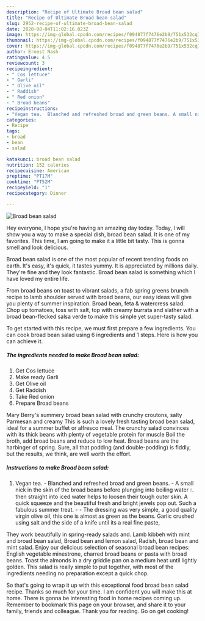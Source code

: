 ```yaml
---
description: "Recipe of Ultimate Broad bean salad"
title: "Recipe of Ultimate Broad bean salad"
slug: 2952-recipe-of-ultimate-broad-bean-salad
date: 2020-08-04T11:02:16.023Z
image: https://img-global.cpcdn.com/recipes/f094877f7476e2b9/751x532cq70/broad-bean-salad-recipe-main-photo.jpg
thumbnail: https://img-global.cpcdn.com/recipes/f094877f7476e2b9/751x532cq70/broad-bean-salad-recipe-main-photo.jpg
cover: https://img-global.cpcdn.com/recipes/f094877f7476e2b9/751x532cq70/broad-bean-salad-recipe-main-photo.jpg
author: Ernest Nash
ratingvalue: 4.5
reviewcount: 3
recipeingredient:
- " Cos lettuce"
- " Garli"
- " Olive oil"
- " Raddish"
- " Red onion"
- " Broad beans"
recipeinstructions:
- "Vegan tea.  Blanched and refreshed broad and green beans. A small nick in the skin of the broad beans before plunging into boiling water 💧. then straight into iced water helps to loosen their tough outer skin. A quick squeeze and the beautiful fresh and bright jewels pop out. Such a fabulous summer treat.  The dressing was very simple, a good quality virgin olive oil, this one is almost as green as the beans. Garlic crushed using salt and the side of a knife until its a real fine paste,"
categories:
- Recipe
tags:
- broad
- bean
- salad

katakunci: broad bean salad 
nutrition: 152 calories
recipecuisine: American
preptime: "PT17M"
cooktime: "PT52M"
recipeyield: "1"
recipecategory: Dinner

---
```



![Broad bean salad](https://img-global.cpcdn.com/recipes/f094877f7476e2b9/751x532cq70/broad-bean-salad-recipe-main-photo.jpg)

Hey everyone, I hope you're having an amazing day today. Today, I will show you a way to make a special dish, broad bean salad. It is one of my favorites. This time, I am going to make it a little bit tasty. This is gonna smell and look delicious.

Broad bean salad is one of the most popular of recent trending foods on earth. It's easy, it's quick, it tastes yummy. It is appreciated by millions daily. They're fine and they look fantastic. Broad bean salad is something which I have loved my entire life.

From broad beans on toast to vibrant salads, a fab spring greens brunch recipe to lamb shoulder served with broad beans, our easy ideas will give you plenty of summer inspiration. Broad bean, feta &amp; watercress salad. Chop up tomatoes, toss with salt, top with creamy burrata and slather with a broad bean-flecked salsa verde to make this simple yet super-tasty salad.


To get started with this recipe, we must first prepare a few ingredients. You can cook broad bean salad using 6 ingredients and 1 steps. Here is how you can achieve it.

<!--inarticleads1-->

##### The ingredients needed to make Broad bean salad:

1. Get  Cos lettuce
1. Make ready  Garli
1. Get  Olive oil
1. Get  Raddish
1. Take  Red onion
1. Prepare  Broad beans


Mary Berry&#39;s summery broad bean salad with crunchy croutons, salty Parmesan and creamy This is such a lovely fresh tasting broad bean salad, ideal for a summer buffet or alfresco meal. The crunchy salad convinces with its thick beans with plenty of vegetable protein for muscle Boil the broth, add broad beans and reduce to low heat. Broad beans are the harbinger of spring. Sure, all that podding (and double-podding) is fiddly, but the results, we think, are well worth the effort. 

<!--inarticleads2-->

##### Instructions to make Broad bean salad:

1. Vegan tea. -  Blanched and refreshed broad and green beans. - A small nick in the skin of the broad beans before plunging into boiling water 💧. then straight into iced water helps to loosen their tough outer skin. A quick squeeze and the beautiful fresh and bright jewels pop out. Such a fabulous summer treat. -  - The dressing was very simple, a good quality virgin olive oil, this one is almost as green as the beans. Garlic crushed using salt and the side of a knife until its a real fine paste,


They work beautifully in spring-ready salads and. Lamb kibbeh with mint and broad bean salad, Broad bean and lemon salad, Radish, broad bean and mint salad. Enjoy our delicious selection of seasonal broad bean recipes: English vegetable minestrone, charred broad beans or pasta with broad beans. Toast the almonds in a dry griddle pan on a medium heat until lightly golden. This salad is really simple to put together, with most of the ingredients needing no preparation except a quick chop. 

So that's going to wrap it up with this exceptional food broad bean salad recipe. Thanks so much for your time. I am confident you will make this at home. There is gonna be interesting food in home recipes coming up. Remember to bookmark this page on your browser, and share it to your family, friends and colleague. Thank you for reading. Go on get cooking!
